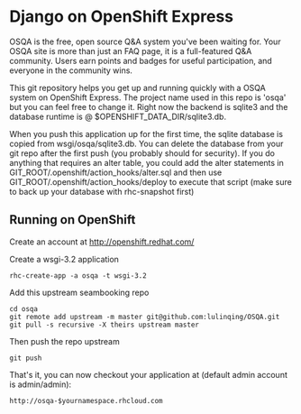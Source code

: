 Django on OpenShift Express
============================

OSQA is the free, open source Q&A system you've been waiting for. Your OSQA site is more than just an FAQ page, it is a full-featured Q&A community. Users earn points and badges for useful participation, and everyone in the community wins. 

This git repository helps you get up and running quickly with a OSQA system on OpenShift Express.  The project name used in this repo is 'osqa' but you can feel free to change it.  Right now the backend is sqlite3 and the database runtime is @ $OPENSHIFT_DATA_DIR/sqlite3.db.

When you push this application up for the first time, the sqlite database is copied from wsgi/osqa/sqlite3.db. You can delete the database from your git repo after the first push (you probably should for security). If you do anything that requires an alter table, you could add the alter statements in GIT_ROOT/.openshift/action_hooks/alter.sql and then use GIT_ROOT/.openshift/action_hooks/deploy to execute that script (make sure to back up your database with rhc-snapshot first)


Running on OpenShift
----------------------------

Create an account at http://openshift.redhat.com/

Create a wsgi-3.2 application

    rhc-create-app -a osqa -t wsgi-3.2

Add this upstream seambooking repo

    cd osqa
    git remote add upstream -m master git@github.com:lulinqing/OSQA.git
    git pull -s recursive -X theirs upstream master
    
Then push the repo upstream

    git push

That's it, you can now checkout your application at (default admin account is admin/admin):

    http://osqa-$yournamespace.rhcloud.com

